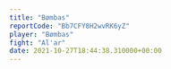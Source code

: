 ```yaml
---
title: "Bømbas"
reportCode: "Bb7CFY8H2wvRK6yZ"
player: "Bømbas"
fight: "Al'ar"
date: 2021-10-27T18:44:38.310000+00:00
---
```


